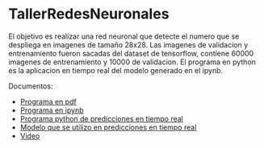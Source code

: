 # TallerRedesNeuronales

El objetivo es realizar una red neuronal que detecte el numero que se despliega en imagenes de tamaño 28x28. Las imagenes de validacion y entrenamiento fueron sacadas del dataset de tensorflow, contiene 60000 imagenes de entrenamiento y 10000 de validacion.
El programa en python es la aplicacion en tiempo real del modelo generado en el ipynb.

Documentos: 
- [Programa en pdf](TallerRedesNeuronales.html)
- [Programa en ipynb](TallerRedesNeuronales.ipynb)
- [Programa python de predicciones en tiempo real](live_capture_predict##.py)
- [Modelo que se utilizo en predicciones en tiempo real](TallerRedesNeuronales.ipynb)
- [Video](model_predicting_live.mp4)
